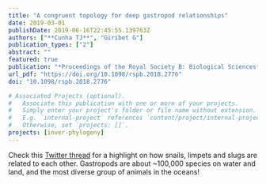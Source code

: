 ```yaml
---
title: "A congruent topology for deep gastropod relationships"
date: 2019-03-01
publishDate: 2019-06-16T22:45:55.139763Z
authors: ["**Cunha TJ**", "Giribet G"]
publication_types: ["2"]
abstract: ""
featured: true
publication: "*Proceedings of the Royal Society B: Biological Sciences*"
url_pdf: "https://doi.org/10.1098/rspb.2018.2776"
doi: "10.1098/rspb.2018.2776"

# Associated Projects (optional).
#   Associate this publication with one or more of your projects.
#   Simply enter your project's folder or file name without extension.
#   E.g. `internal-project` references `content/project/internal-project/index.md`.
#   Otherwise, set `projects: []`.
projects: [inver-phylogeny]
---
```



Check this [Twitter thread](https://twitter.com/tauanajc/status/1105839751981076480?s=20) for a highlight on how snails, limpets and slugs are related to each other. Gastropods are about ~100,000 species on water and land, and the most diverse group of animals in the oceans!